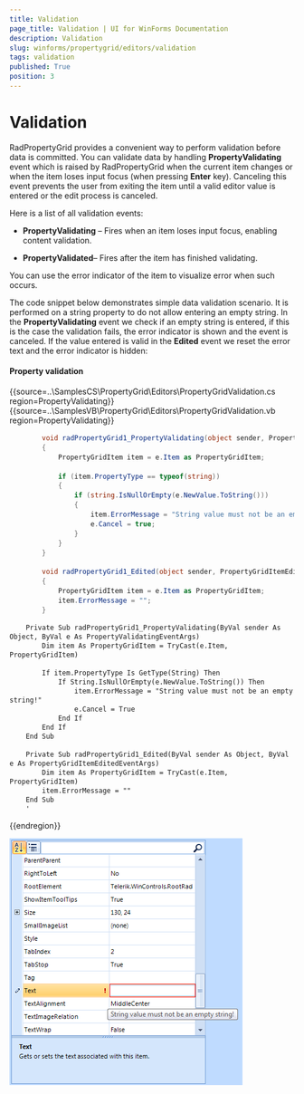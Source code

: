 ```yaml
---
title: Validation
page_title: Validation | UI for WinForms Documentation
description: Validation
slug: winforms/propertygrid/editors/validation
tags: validation
published: True
position: 3
---
```


# Validation

RadPropertyGrid provides a convenient way to perform validation before data is committed. You can validate data by handling __PropertyValidating__ event which is raised by RadPropertyGrid when the current item changes or when the item loses input focus (when pressing __Enter__ key). Canceling this event prevents the user from exiting the item until a valid editor value is entered or the edit process is canceled.

Here is a list of all validation events:

* __PropertyValidating__ – Fires when an item loses input focus, enabling content validation.

* __PropertyValidated__– Fires after the item has finished validating.

You can use the error indicator of the item to visualize error when such occurs.

The code snippet below demonstrates simple data validation scenario. It is performed on a string property to do not allow entering an empty string. In the __PropertyValidating__ event we check if an empty string is entered, if this is the case the validation fails, the error indicator is shown and the event is canceled. If the value entered is valid in the __Edited__ event we reset the error text and the error indicator is hidden:

#### Property validation

{{source=..\SamplesCS\PropertyGrid\Editors\PropertyGridValidation.cs region=PropertyValidating}} 
{{source=..\SamplesVB\PropertyGrid\Editors\PropertyGridValidation.vb region=PropertyValidating}} 

````C#
        void radPropertyGrid1_PropertyValidating(object sender, PropertyValidatingEventArgs e)
        {
            PropertyGridItem item = e.Item as PropertyGridItem;

            if (item.PropertyType == typeof(string))
            {
                if (string.IsNullOrEmpty(e.NewValue.ToString()))
                {
                    item.ErrorMessage = "String value must not be an empty string!";
                    e.Cancel = true;
                }
            }
        }

        void radPropertyGrid1_Edited(object sender, PropertyGridItemEditedEventArgs e)
        {
            PropertyGridItem item = e.Item as PropertyGridItem;
            item.ErrorMessage = "";
        }
````
````VB.NET
    Private Sub radPropertyGrid1_PropertyValidating(ByVal sender As Object, ByVal e As PropertyValidatingEventArgs)
        Dim item As PropertyGridItem = TryCast(e.Item, PropertyGridItem)

        If item.PropertyType Is GetType(String) Then
            If String.IsNullOrEmpty(e.NewValue.ToString()) Then
                item.ErrorMessage = "String value must not be an empty string!"
                e.Cancel = True
            End If
        End If
    End Sub

    Private Sub radPropertyGrid1_Edited(ByVal sender As Object, ByVal e As PropertyGridItemEditedEventArgs)
        Dim item As PropertyGridItem = TryCast(e.Item, PropertyGridItem)
        item.ErrorMessage = ""
    End Sub
    '
````

{{endregion}}

![propertygrid-editors-validation](images/propertygrid-editors-validation.png)
